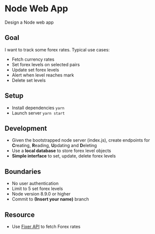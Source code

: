 # Node Web App

 Design a Node web app

## Goal

I want to track some forex rates. Typical use cases:
- Fetch currency rates
- Set forex levels on selected pairs
- Update set forex levels
- Alert when level reaches mark
- Delete set levels

## Setup

- Install dependencies `yarn`
- Launch server `yarn start`

## Development

- Given the bootstrapped node server (index.js), create endpoints for **C**reating, **R**eading, **U**pdating and **D**eleting
- Use a **local database** to store forex level objects
- **Simple interface** to set, update, delete forex levels

## Boundaries

- No user authentication
- Limit to 5 set forex levels
- Node version 8.9.0 or higher
- Commit to **(Insert your name)** branch

## Resource

- Use [Fixer API](http://fixer.io/) to fetch Forex rates
